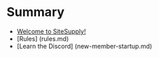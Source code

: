 # Summary

* [Welcome to SiteSupply!](README.md)
* [Rules] (rules.md)
* [Learn the Discord] (new-member-startup.md)

